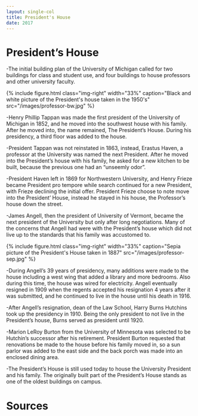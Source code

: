 ```yaml
---
layout: single-col
title: President's House
date: 2017
---
```


# President’s House

-The initial building plan of the University of Michigan called for two buildings for class and student use, and four buildings to house professors and other university faculty.

{% include figure.html class="img-right" width="33%" caption="Black and white picture of the President's house taken in the 1950's" src="/images/professor-bw.jpg" %}

-Henry Phillip Tappan was made the first president of the University of Michigan in 1852, and he moved into the southwest house with his family. After he moved into, the name remained, The President’s House. During his presidency, a third floor was added to the house.

-President Tappan was not reinstated in 1863, instead, Erastus Haven, a professor at the University was named the next President. After he moved into the President’s house with his family, he asked for a new kitchen to be built, because the previous one had an “unseemly odor”.

-President Haven left in 1869 for Northwestern University, and Henry Frieze became President pro tempore while search continued for a new President, with Frieze declining the initial offer. President Frieze choose to note move into the President’ House, instead he stayed in his house, the Professor’s house down the street.

-James Angell, then the president of University of Vermont, became the next president of the University but only after long negotiations. Many of the concerns that Angell had were with the President’s house which did not live up to the standards that his family was accustomed to.

{% include figure.html class="img-right" width="33%" caption="Sepia picture of the President's House taken in 1887" src="/images/professor-sep.jpg" %}

-During Angell’s 39 years of presidency, many additions were made to the house including a west wing that added a library and more bedrooms.  Also during this time, the house was wired for electricity. Angell eventually resigned in 1909 when the regents accepted his resignation 4 years after it was submitted, and he continued to live in the house until his death in 1916.

-After Angell’s resignation, dean of the Law School, Harry Burns Hutchins took up the presidency in 1910. Being the only president to not live in the President’s house, Burns served as president until 1920.

-Marion LeRoy Burton from the University of Minnesota was selected to be Hutchin’s successor after his retirement. President Burton requested that renovations be made to the house before his family moved in, so a sun parlor was added to the east side and the back porch was made into an enclosed dining area.

-The President’s House is still used today to house the University President and his family. The originally built part of the President’s House stands as one of the oldest buildings on campus.

# Sources
